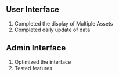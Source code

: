 ## User Interface
1. Completed the display of Multiple Assets
2. Completed daily update of data

## Admin Interface
1. Optimized the interface
2. Tested features
